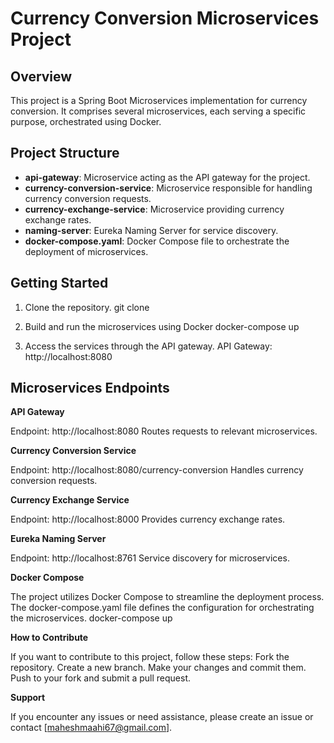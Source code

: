 # Currency Conversion Microservices Project

## Overview

This project is a Spring Boot Microservices implementation for currency conversion. It comprises several microservices, each serving a specific purpose, orchestrated using Docker.

## Project Structure

- **api-gateway**: Microservice acting as the API gateway for the project.
- **currency-conversion-service**: Microservice responsible for handling currency conversion requests.
- **currency-exchange-service**: Microservice providing currency exchange rates.
- **naming-server**: Eureka Naming Server for service discovery.
- **docker-compose.yaml**: Docker Compose file to orchestrate the deployment of microservices.


## Getting Started

1. Clone the repository.
   git clone <repository-url>

2. Build and run the microservices using Docker
   docker-compose up

3. Access the services through the API gateway.
   API Gateway: http://localhost:8080

## Microservices Endpoints

**API Gateway**

  Endpoint: http://localhost:8080
  Routes requests to relevant microservices.

**Currency Conversion Service**

  Endpoint: http://localhost:8080/currency-conversion
  Handles currency conversion requests.

**Currency Exchange Service**
  
  Endpoint: http://localhost:8000
  Provides currency exchange rates.

**Eureka Naming Server**

  Endpoint: http://localhost:8761
  Service discovery for microservices.

**Docker Compose**

The project utilizes Docker Compose to streamline the deployment process. The docker-compose.yaml file defines the configuration for orchestrating the microservices.
  docker-compose up

**How to Contribute**

  If you want to contribute to this project, follow these steps:
  Fork the repository.
  Create a new branch.
  Make your changes and commit them.
  Push to your fork and submit a pull request.

**Support**

  If you encounter any issues or need assistance, please create an issue or contact [maheshmaahi67@gmail.com].


